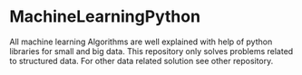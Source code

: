 # MachineLearningPython
All machine learning Algorithms are well explained with help of python libraries for small and big data. This repository only solves problems related to structured data. For other data related solution see other repository.

